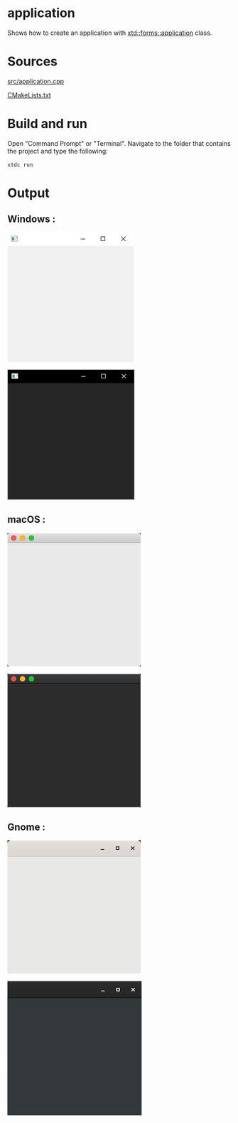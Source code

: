 # application

Shows how to create an application with  [xtd::forms::application](../../../src/xtd_forms/include/xtd/forms/application.hpp) class.

# Sources

[src/application.cpp](src/application.cpp)

[CMakeLists.txt](CMakeLists.txt)

# Build and run

Open "Command Prompt" or "Terminal". Navigate to the folder that contains the project and type the following:

```shell
xtdc run
```

# Output

## Windows :

![Screenshot](../../../docs/pictures/examples/application_w.png)

![Screenshot](../../../docs/pictures/examples/application_wd.png)

## macOS :

![Screenshot](../../../docs/pictures/examples/application_m.png)

![Screenshot](../../../docs/pictures/examples/application_md.png)

## Gnome :

![Screenshot](../../../docs/pictures/examples/application_g.png)

![Screenshot](../../../docs/pictures/examples/application_gd.png)
